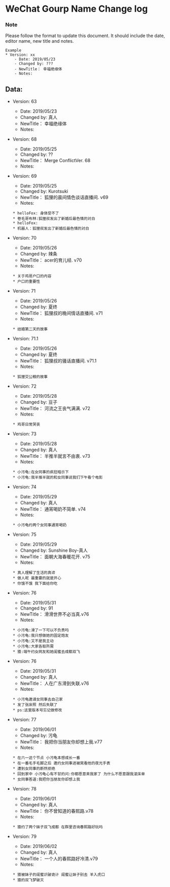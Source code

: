 # WeChat Gourp Name Change log



### Note
Please follow the format to update this document. It should include the date, editor name, new title and notes. 

```
Example
* Version: xx
    - Date: 2019/05/23
    - Changed by: ???
    - NewTitle： 幸福绝缘体
    - Notes:
```

## Data:

* Version: 63
    - Date: 2019/05/23
    - Changed by: 真人
    - NewTitle： 幸福绝缘体
    - Notes:


* Version: 68
    - Date: 2019/05/25
    - Changed by: ??
    - NewTitle： Merge ConflictVer. 68
    - Notes:

* Version: 69
    - Date: 2019/05/25
    - Changed by: Kurotsuki
    - NewTitle： 狐狸的晨间情色谈话直播间. v69
    - Notes: 
    ```
    * helloFox: 身体受不了
    * 卷毛哥布林:狐狸叔发出了新婚后最色情的对白
    * helloFox:
    * 机器人：狐狸叔发出了新婚后最色情的对白
    ```

* Version: 70
    - Date: 2019/05/26
    - Changed by: 辣条
    - NewTitle： acer的育儿经. v70
    - Notes:
    ```
    * 关于鸡哥户口的内容
    * 户口的重要性 
    ```
    


* Version: 71
    - Date: 2019/05/26
    - Changed by: 夏终
    - NewTitle： 狐狸叔的晚间情话直播间. v71
    - Notes:
    ```
    * 结婚第二天的故事
    ```
    
    
* Version: 71.1
    - Date: 2019/05/26
    - Changed by: 夏终
    - NewTitle： 狐狸叔的骚话直播间. v71.1
    - Notes:
    ```
    * 狐狸交公粮的故事
    ```
    

* Version: 72
    - Date: 2019/05/28
    - Changed by: 豆子
    - NewTitle： 河流之王丧气满满. v72
    - Notes:
    ```
    * 鸡哥日常哭丧
    ```
    
       

* Version: 73
    - Date: 2019/05/28
    - Changed by: 真人
    - NewTitle： 半推半就言不由衷. v73
    - Notes:
    ```
    * 小污龟:在女同事的疯狂暗示下
    * 小污龟:我半推半就的和女同事说我们下午看个电影
    ``` 
    
    
* Version: 74
    - Date: 2019/05/29
    - Changed by: 真人
    - NewTitle： 通宵喝奶不简单. v74
    - Notes:
    ```
    * 小污龟约两个女同事通宵喝奶
    ``` 
    
    
* Version: 75
    - Date: 2019/05/29
    - Changed by: Sunshine Boy-真人
    - NewTitle： 面朝大海春暖花开. v75
    - Notes:
    ```
    * 真人理解了生活的真谛
    * 做人呢 最重要的就是开心
    * 你饿不饿 我下面给你吃
    ``` 
    
    
    
* Version: 76
    - Date: 2019/05/31
    - Changed by: 91
    - NewTitle： 滑滑世界不必当真.v76
    - Notes:
    ```
    * 小污龟:滑了一下可以不负责吗
    * 小污龟:我只想做她的固定炮友
    * 小污龟:又不是我主动
    * 小污龟:大家各取所需
    * 猹:端午约女网友和她闺蜜去成都双飞
    ```
    
    
    
* Version: 76
    - Date: 2019/05/31
    - Changed by: 真人
    - NewTitle： 人在广东滑到失联.v76
    - Notes:
    ```
    * 小污龟邀请女同事去自己家 
    * 发了张床照 然后失联了
    * ps:这里版本号忘记做修改
    ```  
    
    
* Version: 77
    - Date: 2019/06/01
    - Changed by: 污龟
    - NewTitle： 我把你当朋友你却想上我.v77
    - Notes:
    ```
    * 在六一这个节点 小污龟本想成长一番
    * 在一番毛手毛脚之后 邀约女同事进被窝看他的夜光手表
    * 遭到女同事的断然拒绝
    * 回到家中 小污龟心有不甘的问:你都愿意来我家了 为什么不愿意跟我滚床单
    * 女同事答道:我把你当朋友你却想上我
    ```    
    
    
* Version: 78
    - Date: 2019/06/01
    - Changed by: 真人
    - NewTitle： 你不曾知道的春熙路.v78
    - Notes:
    ```
    * 猹约了两个妹子双飞成都 在群里咨询春熙路好玩吗
    ```    
    
    
* Version: 79
    - Date: 2019/06/02
    - Changed by: 真人
    - NewTitle： 一个人的春熙路好冷清.v79
    - Notes:
    ```
    * 猹被妹子的闺蜜识破诡计 闺蜜让妹子别去 羊入虎口
    * 猹的双飞梦破灭
    ```
